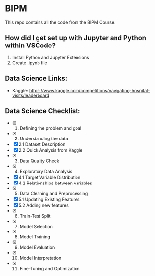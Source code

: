 # BIPM

This repo contains all the code from the BIPM Course.

## How did I get set up with Jupyter and Python within VSCode?

1. Install Python and Jupyter Extensions
2. Create .ipynb file

## Data Science Links:
- Kaggle: https://www.kaggle.com/competitions/navigating-hospital-visits/leaderboard

## Data Science Checklist:

- [x] 1. Defining the problem and goal
- [x] 2. Understanding the data
- [x] 2.1 Dataset Description
- [x] 2.2 Quick Analysis from Kaggle
- [x] 3. Data Quality Check
- [x] 4. Exploratory Data Analysis
- [x] 4.1 Target Variable Distribution 
- [x] 4.2 Relationships between variables
- [x] 5. Data Cleaning and Preprocessing
- [x] 5.1 Updating Existing Features
- [x] 5.2 Adding new features
- [x] 6. Train-Test Split
- [x] 7. Model Selection
- [x] 8. Model Training
- [x] 9. Model Evaluation
- [x] 10. Model Interpretation
- [x] 11. Fine-Tuning and Optimization
